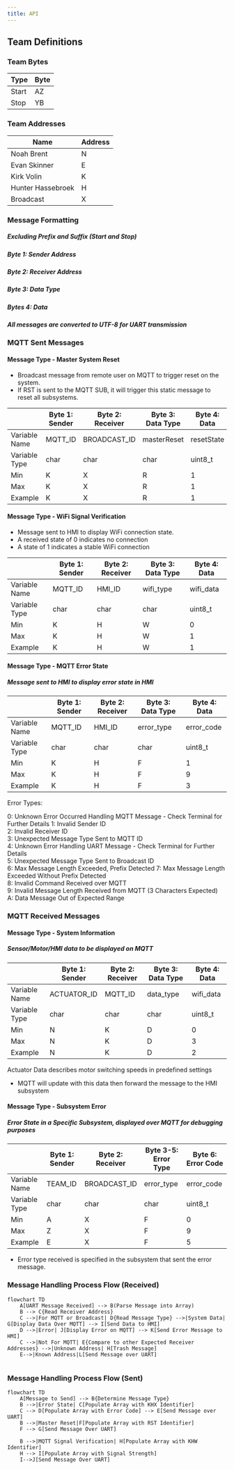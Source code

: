 ```yaml
---
title: API
---
```




## Team Definitions

### Team Bytes

| Type |  Byte  |
| -----------| ----------- |
| Start | AZ  |
| Stop | YB |

### Team Addresses

| Name |  Address  |
| -----------| ----------- |
| Noah Brent | N  |
|Evan Skinner| E |
|Kirk Volin| K |
|Hunter Hassebroek| H |
| Broadcast | X| 

### Message Formatting 
##### Excluding Prefix and Suffix (Start and Stop)

##### Byte 1: Sender Address
##### Byte 2: Receiver Address
##### Byte 3: Data Type
##### Bytes 4: Data
##### All messages are converted to UTF-8 for UART transmission

### MQTT Sent Messages
#### Message Type - Master System Reset
- Broadcast message from remote user on MQTT to trigger reset on the system. 
- If RST is sent to the MQTT SUB,  it will trigger this static message to reset all subsystems.

|  |  Byte 1: Sender     |  Byte 2: Receiver | Byte 3: Data Type | Byte 4: Data  
| -----------| ----------- | --| --| -- |
|Variable Name| MQTT_ID  | BROADCAST_ID| masterReset | resetState
|Variable Type| char  | char | char| uint8_t | 
|Min| K  | X | R | 1
|Max| K  | X | R |1
|Example| K | X | R | 1


#### Message Type - WiFi Signal Verification
- Message sent to HMI to display WiFi connection state.
- A received state of 0 indicates no connection
- A state of 1 indicates a stable WiFi connection


|  |  Byte 1: Sender     |  Byte 2: Receiver | Byte 3: Data Type | Byte 4: Data |
| -----------| ----------- | -- | -- | -- |
|Variable Name| MQTT_ID  | HMI_ID | wifi_type | wifi_data |
|Variable Type| char  | char | char | uint8_t |
|Min| K  | H | W | 0 |
|Max| K  | H | W | 1 |
|Example| K | H | W | 1 |


#### Message Type - MQTT Error State
##### Message sent to HMI to display error state in HMI

|  |  Byte 1: Sender     |  Byte 2: Receiver | Byte 3: Data Type | Byte 4: Data |
| -----------| ----------- | -- | -- | -- |
|Variable Name| MQTT_ID  | HMI_ID | error_type | error_code |
|Variable Type| char  | char | char | uint8_t |
|Min| K  | H | F | 1 |
|Max| K  | H | F | 9 |
|Example| K | H | F | 3 |

Error Types:

0: Unknown Error Occurred Handling MQTT Message - Check Terminal for Further Details
1: Invalid Sender ID  
2: Invalid Receiver ID  
3: Unexpected Message Type Sent to MQTT ID  
4: Unknown Error Handling UART Message - Check Terminal for Further Details  
5: Unexpected Message Type Sent to Broadcast ID  
6: Max Message Length Exceeded, Prefix Detected
7: Max Message Length Exceeded Without Prefix Detected  
8: Invalid Command Received over MQTT  
9: Invalid Message Length Received from MQTT (3 Characters Expected)    
A: Data Message Out of Expected Range



### MQTT Received Messages

#### Message Type - System Information 
##### Sensor/Motor/HMI data to be displayed on MQTT


|  |  Byte 1: Sender     |  Byte 2: Receiver | Byte 3: Data Type | Byte 4: Data |
| -----------| ----------- | -- | -- | -- |
|Variable Name| ACTUATOR_ID  | MQTT_ID | data_type | wifi_data |
|Variable Type| char  | char | char | uint8_t |
|Min| N  | K | D | 0 |
|Max| N  | K | D | 3 |
|Example| N | K | D | 2 |

Actuator Data describes motor switching speeds in predefined settings
- MQTT will update with this data then forward the message to the HMI subsystem

#### Message Type - Subsystem Error 
##### Error State in a Specific Subsystem, displayed over MQTT for debugging purposes

|  |  Byte 1: Sender     |  Byte 2: Receiver | Byte 3-5: Error Type | Byte 6: Error Code |
| -----------| ----------- | -- | -- | -- |
|Variable Name| TEAM_ID  | BROADCAST_ID | error_type | error_code |
|Variable Type| char  | char | char | uint8_t |
|Min| A  | X | F | 0 |
|Max| Z  | X | F | 9 |
|Example| E | X | F | 5 |

- Error type received is specified in the subsystem that sent the error message.  


### Message Handling Process Flow (Received)

<script type="module">
  import mermaid from 'https://cdn.jsdelivr.net/npm/mermaid@11/dist/mermaid.esm.min.mjs';
  mermaid.initialize({ startOnLoad: true });
</script>

```mermaid
flowchart TD
    A[UART Message Received] --> B(Parse Message into Array)
    B --> C{Read Receiver Address}
    C -->|For MQTT or Broadcast| D{Read Message Type} -->|System Data| G[Display Data Over MQTT] --> I[Send Data to HMI]
    D -->|Error| J[Display Error on MQTT] --> K[Send Error Message to HMI]
    C -->|Not For MQTT| E{Compare to other Expected Receiver Addresses} -->|Unknown Address| H[Trash Message]
    E-->|Known Address|L[Send Message over UART]
  
```

### Message Handling Process Flow (Sent)

```mermaid
flowchart TD
    A[Message to Send] --> B{Determine Message Type}
    B -->|Error State| C[Populate Array with KHX Identifier]
    C --> D[Populate Array with Error Code] --> E[Send Message over UART]
    B -->|Master Reset|F[Populate Array with RST Identifier]
    F --> G[Send Message Over UART]

    B -->|MQTT Signal Verification| H[Populate Array with KHW Identifier]
    H --> I[Populate Array with Signal Strength]
    I-->J[Send Message Over UART]

  
  
```
